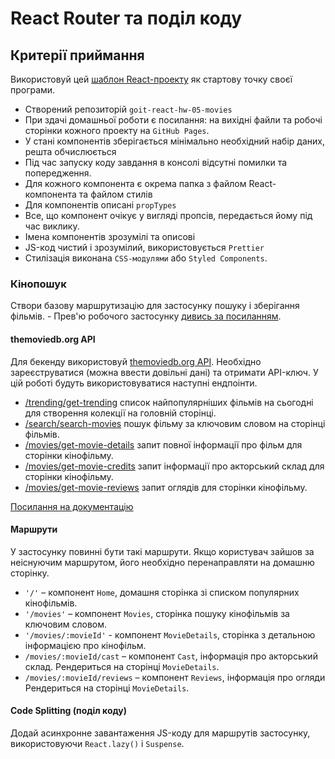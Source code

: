 # React Router та поділ коду 
## Критерії приймання

Використовуй цей
[шаблон React-проекту](https://github.com/goitacademy/react-homework-template#readme) як стартову
точку своєї програми.

- Створений репозиторій `goit-react-hw-05-movies`
- При здачі домашньої роботи є посилання: на вихідні файли та робочі сторінки кожного проекту на
  `GitHub Pages`.
- У стані компонентів зберігається мінімально необхідний набір даних, решта обчислюється
- Під час запуску коду завдання в консолі відсутні помилки та попередження.
- Для кожного компонента є окрема папка з файлом React-компонента та файлом стилів
- Для компонентів описані `propTypes`
- Все, що компонент очікує у вигляді пропсів, передається йому під час виклику.
- Імена компонентів зрозумілі та описові
- JS-код чистий і зрозумілий, використовується `Prettier`
- Стилізація виконана `CSS-модулями` або `Styled Components`.

### Кінопошук

Створи базову маршрутизацію для застосунку пошуку і зберігання фільмів. - Прев'ю робочого застосунку
[дивись за посиланням](https://drive.google.com/file/d/1vR0hi3n1236Q5Bg4-se-8JVKD9UKSfId/view).

#### themoviedb.org API

Для бекенду використовуй [themoviedb.org API](https://www.themoviedb.org/). Необхідно
зареєструватися (можна ввести довільні дані) та отримати API-ключ. У цій роботі будуть
використовуватися наступні ендпоінти.

- [/trending/get-trending](https://developers.themoviedb.org/3/trending/get-trending) список
  найпопулярніших фільмів на сьогодні для створення колекції на головній сторінці.
- [/search/search-movies](https://developers.themoviedb.org/3/search/search-movies) пошук фільму за
  ключовим словом на сторінці фільмів.
- [/movies/get-movie-details](https://developers.themoviedb.org/3/movies/get-movie-details) запит
  повної інформації про фільм для сторінки кінофільму.
- [/movies/get-movie-credits](https://developers.themoviedb.org/3/movies/get-movie-credits) запит
  інформації про акторський склад для сторінки кінофільму.
- [/movies/get-movie-reviews](https://developers.themoviedb.org/3/movies/get-movie-reviews) запит
  оглядів для сторінки кінофільму.

[Посилання на документацію](https://developers.themoviedb.org/3/getting-started/introduction)

#### Маршрути

У застосунку повинні бути такі маршрути. Якщо користувач зайшов за неіснуючим маршрутом, його
необхідно перенаправляти на домашню сторінку.

- `'/'` – компонент `Home`, домашня сторінка зі списком популярних кінофільмів.
- `'/movies'` – компонент `Movies`, сторінка пошуку кінофільмів за ключовим словом.
- `'/movies/:movieId'` - компонент `MovieDetails`, сторінка з детальною інформацією про кінофільм.
- `/movies/:movieId/cast` – компонент `Cast`, інформація про акторський склад. Рендериться на
  сторінці `MovieDetails`.
- `/movies/:movieId/reviews` – компонент `Reviews`, інформація про огляди Рендериться на сторінці
  `MovieDetails`.

#### Code Splitting (поділ коду)

Додай асинхронне завантаження JS-коду для маршрутів застосунку, використовуючи `React.lazy()` і
`Suspense`.